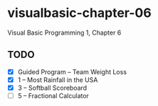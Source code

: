 # visualbasic-chapter-06
Visual Basic Programming 1, Chapter 6

## TODO
- [X] Guided Program – Team Weight Loss
- [X] 1 – Most Rainfall in the USA
- [X] 3 – Softball Scoreboard
- [ ] 5 – Fractional Calculator